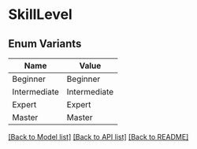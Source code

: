 # SkillLevel

## Enum Variants

| Name | Value |
|---- | -----|
| Beginner | Beginner |
| Intermediate | Intermediate |
| Expert | Expert |
| Master | Master |


[[Back to Model list]](../README.md#documentation-for-models) [[Back to API list]](../README.md#documentation-for-api-endpoints) [[Back to README]](../README.md)


